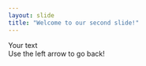 ```yaml
--- 
layout: slide  
title: "Welcome to our second slide!"  
---  
```

Your text  
Use the left arrow to go back! 
